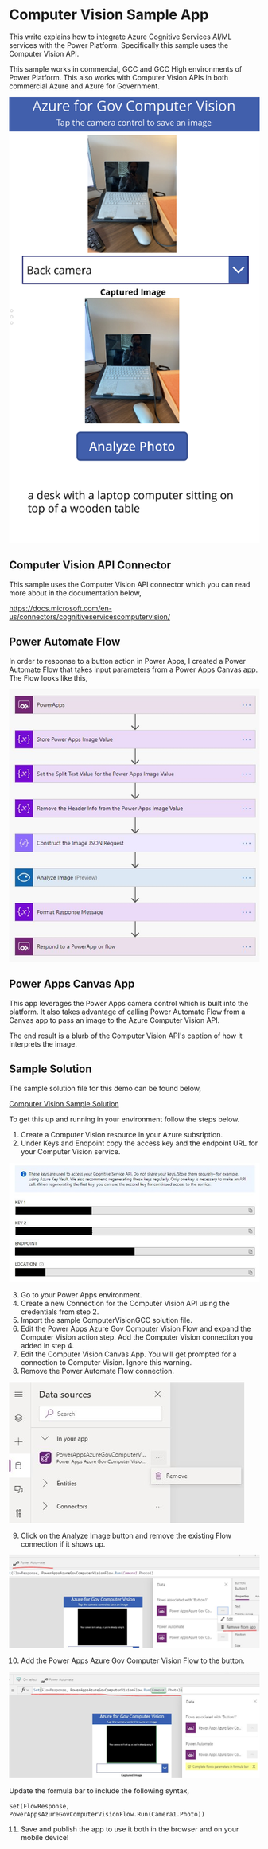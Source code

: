 # Computer Vision Sample App
This write explains how to integrate Azure Cognitive Services AI/ML services with the Power Platform.  Specifically this sample uses the Computer Vision API.  

This sample works in commercial, GCC and GCC High environments of Power Platform.  This also works with Computer Vision APIs in both commercial Azure and Azure for Government.

![Canvas App Overview](Images/computer-vision-app-overview.png)

## Computer Vision API Connector
This sample uses the Computer Vision API connector which you can read more about in the documentation below,

https://docs.microsoft.com/en-us/connectors/cognitiveservicescomputervision/

## Power Automate Flow
In order to response to a button action in Power Apps, I created a Power Automate Flow that takes input parameters from a Power Apps Canvas app.  The Flow looks like this,

![Flow Overview](Images/computer-vision-flow-overview.JPG)

## Power Apps Canvas App
This app leverages the Power Apps camera control which is built into the platform.  It also takes advantage of calling  Power Automate Flow from a Canvas app to pass an image to the Azure Computer Vision API.

The end result is a blurb of the Computer Vision API's caption of how it interprets the image.

## Sample Solution
The sample solution file for this demo can be found below,

[Computer Vision Sample Solution](https://github.com/SteveWinward/PowerApps/raw/master/WriteUps/Samples/ComputerVision/ComputerVisionGCC_1_0_0_3.zip)

To get this up and running in your environment follow the steps below.

1. Create a Computer Vision resource in your Azure subsription. 
2. Under Keys and Endpoint copy the access key and the endpoint URL for your Computer Vision service.

![Azure Setup](Images/computer-vision-azure-setup.JPG)

3. Go to your Power Apps environment.
4. Create a new Connection for the Computer Vision API using the credentials from step 2.
5. Import the sample ComputerVisionGCC solution file.
6. Edit the Power Apps Azure Gov Computer Vision Flow and expand the Computer Vision action step.  Add the Computer Vision connection you added in step 4.
7. Edit the Computer Vision Canvas App.  You will get prompted for a connection to Computer Vision.  Ignore this warning.
8. Remove the Power Automate Flow connection.  

![Remove Flow Connection](Images/computer-vision-remove-connection.JPG)

9. Click on the Analyze Image button and remove the existing Flow connection if it shows up.

![Remove Flow Connection](Images/computer-vision-remove-old-flow.JPG)

10. Add the Power Apps Azure Gov Computer Vision Flow to the button.  

![Add Flow Connection](Images/computer-vision-add-flow.JPG)

Update the formula bar to include the following syntax,

````
Set(FlowResponse, PowerAppsAzureGovComputerVisionFlow.Run(Camera1.Photo))
````

11. Save and publish the app to use it both in the browser and on your mobile device!